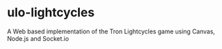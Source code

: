 # ulo-lightcycles
A Web based implementation of the Tron Lightcycles game using Canvas, Node.js and Socket.io
